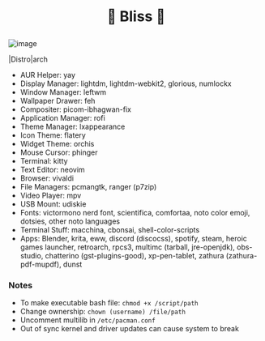 # <p align="center">🌸 Bliss 🌸</p>
![image](https://user-images.githubusercontent.com/13358601/140627581-fd05e4db-fefc-491e-b4de-3e0cff3916bc.png)

|Distro|arch
- AUR Helper: yay
- Display Manager: lightdm, lightdm-webkit2, glorious, numlockx
- Window Manager: leftwm
- Wallpaper Drawer: feh
- Compositer: picom-ibhagwan-fix
- Application Manager: rofi
- Theme Manager: lxappearance
- Icon Theme: flatery
- Widget Theme: orchis
- Mouse Cursor: phinger
- Terminal: kitty
- Text Editor: neovim
- Browser: vivaldi
- File Managers: pcmangtk, ranger (p7zip)
- Video Player: mpv
- USB Mount: udiskie
- Fonts: victormono nerd font, scientifica, comfortaa, noto color emoji, dotsies, other noto languages
- Terminal Stuff: macchina, cbonsai, shell-color-scripts
- Apps: Blender, krita, eww, discord (discocss), spotify, steam, heroic games launcher, retroarch, rpcs3, multimc (tarball, jre-openjdk), obs-studio, chatterino (gst-plugins-good), xp-pen-tablet, zathura (zathura-pdf-mupdf), dunst

### Notes
- To make executable bash file: `chmod +x /script/path`
- Change ownership: `chown (username) /file/path`
- Uncomment multilib in `/etc/pacman.conf`
- Out of sync kernel and driver updates can cause system to break
